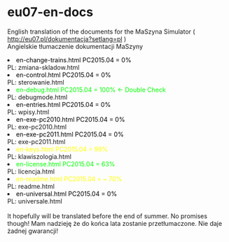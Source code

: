 # eu07-en-docs
English translation of the documents for the MaSzyna Simulator ( http://eu07.pl/dokumentacja?setlang=pl ) 
<br>
Angielskie tłumaczenie dokumentacji MaSzyny 

<li><FONT COLOR="000000"> en-change-trains.html PC2015.04 = 0% </FONT>
<br> PL: zmiana-skladow.html 
<br>
<li><FONT COLOR="000000"> en-control.html PC2015.04 = 0% </FONT>
<br> PL: sterowanie.html 
<br>
<li><FONT COLOR="00FF00"> en-debug.html PC2015.04 = 100% <- Double Check </FONT>
<br> PL: debugmode.html 
<br>
<li><FONT COLOR="000000"> en-entries.html PC2015.04 = 0% </FONT>
<br> PL: wpisy.html 
<br>
<li><FONT COLOR="000000"> en-exe-pc2010.html PC2015.04 = 0% </FONT>
<br> PL: exe-pc2010.html 
<br>
<li><FONT COLOR="000000"> en-exe-pc2011.html PC2015.04 = 0% </FONT>
<br> PL: exe-pc2011.html 
<br>
<li><FONT COLOR="FFFF00"> en-keys.html PC2015.04 = 99% </FONT>
<br> PL: klawiszologia.html 
<br>
<li><FONT COLOR="00FF00"> en-license.html PC2015.04 = 63% </FONT>
<br> PL: licencja.html 
<br>
<li><FONT COLOR="FFFF00"> en-readme.html PC2015.04 = ~ 70% </FONT>
<br> PL: readme.html 
<br>
<li><FONT COLOR="000000"> en-universal.html PC2015.04 = 0% </FONT>
<br> PL: universale.html 
<br><br>
It hopefully will be translated before the end of summer. No promises though!
Mam nadzieję że do końca lata zostanie przetłumaczone. Nie daje żadnej gwarancji!

